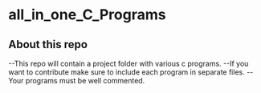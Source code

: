 # all_in_one_C_Programs
## About this repo
--This repo will contain a project folder with various c programs.
--If you want to contribute make sure to include each program in separate files.
--Your programs must be well commented.
